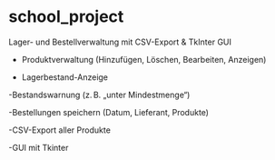 # school_project
Lager- und Bestellverwaltung mit CSV-Export &amp; TkInter GUI



- Produktverwaltung (Hinzufügen, Löschen, Bearbeiten, Anzeigen)

- Lagerbestand-Anzeige

-Bestandswarnung (z. B. „unter Mindestmenge“)

-Bestellungen speichern (Datum, Lieferant, Produkte)

-CSV-Export aller Produkte

-GUI mit Tkinter 

